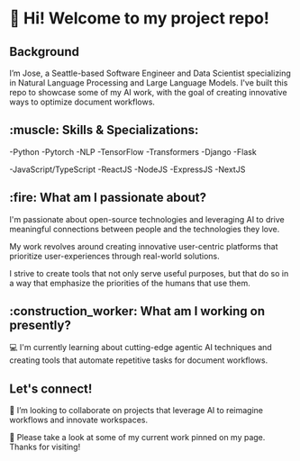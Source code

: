 <h1> 👋 Hi! Welcome to my project repo! </h1>

<h2> Background </h2>
I’m Jose, a Seattle-based Software Engineer and Data Scientist specializing in Natural Language Processing and Large Language Models. I've built this repo to showcase some of my AI work, with the goal of creating innovative ways to optimize document workflows. 

<h2>:muscle: Skills & Specializations: </h2>
-Python
-Pytorch
-NLP
-TensorFlow
-Transformers
-Django
-Flask

-JavaScript/TypeScript
-ReactJS
-NodeJS
-ExpressJS
-NextJS

<h2>:fire: What am I passionate about?</h2>
I'm passionate about open-source technologies and leveraging AI to drive meaningful connections between people and the technologies they love. 

My work revolves around creating innovative user-centric platforms that prioritize user-experiences through real-world solutions. 

I strive to create tools that not only serve useful purposes, but that do so in a way that emphasize the priorities of the humans that use them. 

<h2>:construction_worker: What am I working on presently?</h2>
💻 I'm currently learning about cutting-edge agentic AI techniques and creating tools that automate repetitive tasks for document workflows. 

<h2> Let's connect!</h2>
👯 I’m looking to collaborate on projects that leverage AI to reimagine workflows and innovate workspaces. 

👀 Please take a look at some of my current work pinned on my page. Thanks for visiting!




<!---
BirdsEyeAI/BirdsEyeAI is a ✨ special ✨ repository because its `README.md` (this file) appears on your GitHub profile.
You can click the Preview link to take a look at your changes.
--->
